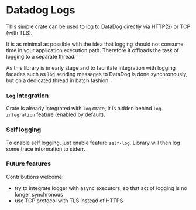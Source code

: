 # Datadog Logs

This simple crate can be used to log to DataDog directly via HTTP(S) or TCP (with TLS).

It is as minimal as possible with the idea that logging should not consume time in your application execution path. Therefore it offloads the task of logging to a separate thread.

As this library is in early stage and to facilitate integration with logging facades such as `log` sending messages to DataDog is done synchronously, but on a dedicated thread in batch fashion.

### `Log` integration

Crate is already integrated with `log` crate, it is hidden behind `log-integration` feature (enabled by default).

### Self logging

To enable self logging, just enable feature `self-log`. Library will then log some trace information to stderr.

### Future features

Contributions welcome:

* try to integrate logger with async executors, so that act of logging is no longer synchronous
* use TCP protocol with TLS instead of HTTPS